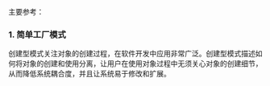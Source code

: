 主要参考：

### 1. 简单工厂模式

创建型模式关注对象的创建过程，在软件开发中应用非常广泛。创建型模式描述如何将对象的创建和使用分离，让用户在使用对象过程中无须关心对象的创建细节，从而降低系统耦合度，并且让系统易于修改和扩展。

